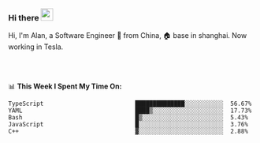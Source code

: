 ### Hi there <img src="https://media.giphy.com/media/hvRJCLFzcasrR4ia7z/giphy.gif" width="25px">

<!-- ![visitors](https://visitor-badge.glitch.me/badge?page_id=dislfyer.dislfyer) -->

Hi, I'm Alan, a Software Engineer 🚀 from China, 🏠 base in shanghai. Now working in Tesla.

<br/>
<br/>

📊 **This Week I Spent My Time On:**


<!--START_SECTION:waka-->

```text
TypeScript                          ██████████████░░░░░░░░░░░  56.67%
YAML                                ████▒░░░░░░░░░░░░░░░░░░░░  17.73%
Bash                                █▒░░░░░░░░░░░░░░░░░░░░░░░  5.43%
JavaScript                          █░░░░░░░░░░░░░░░░░░░░░░░░  3.76%
C++                                 ▓░░░░░░░░░░░░░░░░░░░░░░░░  2.88%
```

<!--END_SECTION:waka-->

<!--
**About Me:**
 -->
